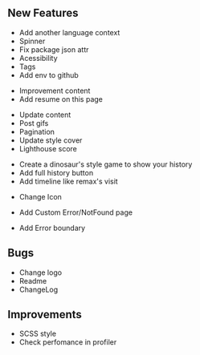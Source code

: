 ## New Features

<General>

- Add another language context
- Spinner
- Fix package json attr
- Acessibility
- Tags
- Add env to github

<About>

- Improvement content
- Add resume on this page

<Jobs>

- Update content
- Post gifs 
- Pagination
- Update style cover
- Lighthouse score

<History>

- Create a dinosaur's style game to show your history
- Add full history button
- Add timeline like remax's visit

<Main>

- Change Icon

<ErrorPage>

- Add Custom Error/NotFound page

<ErrorBoundary>

- Add Error boundary

## Bugs

<General>

- Change logo
- Readme
- ChangeLog

## Improvements

- SCSS style
- Check perfomance in profiler



